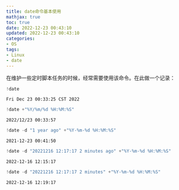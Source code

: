 ```yaml
---
title: date命令基本使用
mathjax: true
toc: true
date: 2022-12-23 00:43:10
updated: 2022-12-23 00:43:10
categories:
- OS
tags:
- Linux
- date
---
```


在维护一些定时脚本任务的时候，经常需要使用该命令。在此做一个记录：

<!--more-->

```python
!date
```

    Fri Dec 23 00:33:25 CST 2022



```python
!date +"%Y/%m/%d %H:%M:%S"
```

    2022/12/23 00:33:57



```python
!date -d "1 year ago" +"%Y-%m-%d %H:%M:%S"
```

    2021-12-23 00:41:50



```python
!date -d "20221216 12:17:17 2 minutes ago" +"%Y-%m-%d %H:%M:%S"
```

    2022-12-16 12:15:17



```python
!date -d "20221216 12:17:17 2 minutes" +"%Y-%m-%d %H:%M:%S"
```

    2022-12-16 12:19:17


